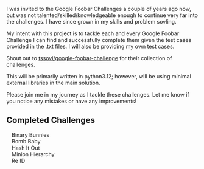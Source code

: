 I was invited to the Google Foobar Challenges a couple of years ago now, but was not talented/skilled/knowledgeable enough to continue very far into the challenges. I have since grown in my skills and problem sovling.

My intent with this project is to tackle each and every Google Foobar Challenge I can find and successfully complete them given the test cases provided in the .txt files. I will also be providing my own test cases.

Shout out to [tssovi/google-foobar-challenge](https://github.com/tssovi/google-foobar-challenge) for their collection of challenges.

This will be primarily written in python3.12; however, will be using minimal external libraries in the main solution.

Please join me in my journey as I tackle these challenges. Let me know if you notice any mistakes or have any improvements!



## Completed Challenges
&emsp;Binary Bunnies<br/>
&emsp;Bomb Baby<br/>
&emsp;Hash It Out<br/>
&emsp;Minion Hierarchy<br/>
&emsp;Re ID<br/>
